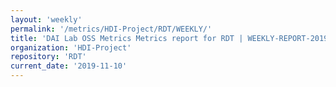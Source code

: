 ```yaml
---
layout: 'weekly'
permalink: '/metrics/HDI-Project/RDT/WEEKLY/'
title: 'DAI Lab OSS Metrics Metrics report for RDT | WEEKLY-REPORT-2019-11-10'
organization: 'HDI-Project'
repository: 'RDT'
current_date: '2019-11-10'
---
```

